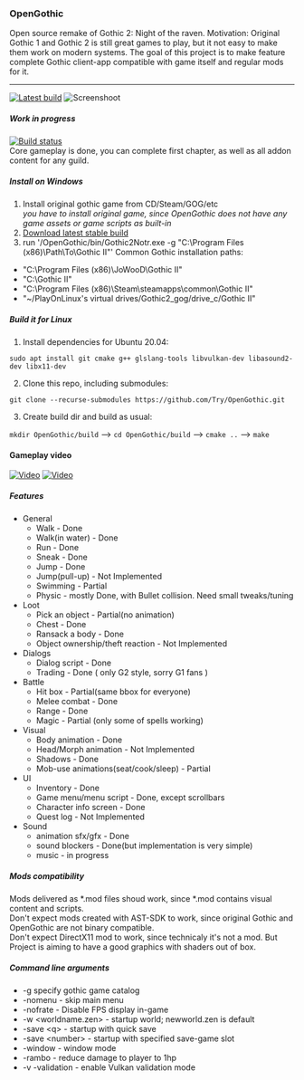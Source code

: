 ### OpenGothic
Open source remake of Gothic 2: Night of the raven.
Motivation: Original Gothic 1 and Gothic 2 is still great games to play, but it not easy to make them work on modern systems.
The goal of this project is to make feature complete Gothic client-app compatible with game itself and regular mods for it.

----
[![Latest build](https://img.shields.io/github/release-pre/Try/opengothic?style=for-the-badge)](https://github.com/Try/opengothic/releases/latest)
![Screenshoot](scr0.png)
##### Work in progress
[![Build status](https://ci.appveyor.com/api/projects/status/github/Try/opengothic?svg=true)](https://ci.appveyor.com/project/Try/opengothic)  
Core gameplay is done, you can complete first chapter, as well as all addon content for any guild. 

##### Install on Windows
1. Install original gothic game from CD/Steam/GOG/etc  
*you have to install original game, since OpenGothic does not have any game assets or game scripts as built-in*
2. [Download latest stable build](https://github.com/Try/opengothic/releases/latest)
3. run '/OpenGothic/bin/Gothic2Notr.exe -g "C:\Program Files (x86)\Path\To\Gothic II"'
Common Gothic installation paths:  
- "C:\Program Files (x86)\JoWooD\Gothic II"
- "C:\Gothic II"
- "C:\Program Files (x86)\Steam\steamapps\common\Gothic II"
- "~/PlayOnLinux's virtual drives/Gothic2_gog/drive_c/Gothic II"

##### Build it for Linux
1. Install dependencies for Ubuntu 20.04:

`sudo apt install git cmake g++ glslang-tools libvulkan-dev libasound2-dev libx11-dev`

2. Clone this repo, including submodules:

`git clone --recurse-submodules https://github.com/Try/OpenGothic.git`

3. Create build dir and build as usual:

`mkdir OpenGothic/build` --> `cd OpenGothic/build` --> `cmake ..` --> `make`

#### Gameplay video
[![Video](https://img.youtube.com/vi/21OTvuMdwb4/0.jpg)](https://www.youtube.com/watch?v=21OTvuMdwb4) [![Video](https://img.youtube.com/vi/MUVd-ZWliKY/0.jpg)](https://www.youtube.com/watch?v=MUVd-ZWliKY)

##### Features
* General
    * Walk - Done
    * Walk(in water) - Done
    * Run - Done
    * Sneak - Done
    * Jump - Done
    * Jump(pull-up) - Not Implemented
    * Swimming - Partial
    * Physic - mostly Done, with Bullet collision. Need small tweaks/tuning
* Loot
    * Pick an object - Partial(no animation)
    * Chest - Done
    * Ransack a body - Done
    * Object ownership/theft reaction - Not Implemented 
* Dialogs
    * Dialog script - Done
    * Trading - Done ( only G2 style, sorry G1 fans )
* Battle
    * Hit box - Partial(same bbox for everyone) 
    * Melee combat - Done
    * Range - Done
    * Magic - Partial (only some of spells working)
* Visual
    * Body animation - Done
    * Head/Morph animation - Not Implemented
    * Shadows - Done
    * Mob-use animations(seat/cook/sleep) - Partial
* UI
    * Inventory - Done
    * Game menu/menu script - Done, except scrollbars
    * Character info screen - Done
    * Quest log - Not Implemented 
* Sound
    * animation sfx/gfx - Done
    * sound blockers - Done(but implementation is very simple)
    * music - in progress


##### Mods compatibility
Mods delivered as *.mod files shoud work, since *.mod contains visual content and scripts.  
Don't expect mods created with AST-SDK to work, since original Gothic and OpenGothic are not binary compatible.  
Don't expect DirectX11 mod to work, since technicaly it's not a mod. But Project is aiming to have a good graphics with shaders out of box.  


##### Command line arguments
* -g specify gothic game catalog
* -nomenu - skip main menu
* -nofrate - Disable FPS display in-game
* -w <worldname.zen> - startup world; newworld.zen is default
* -save \<q> - startup with quick save
* -save \<number> - startup with specified save-game slot
* -window - window mode
* -rambo - reduce damage to player to 1hp
* -v -validation - enable Vulkan validation mode
